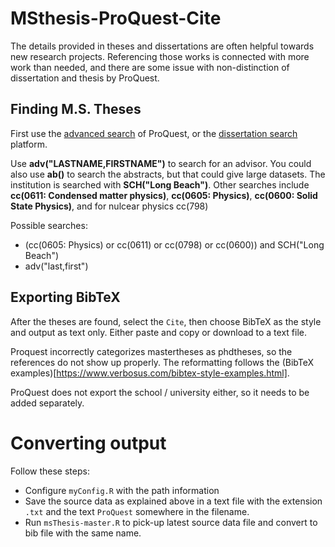 # MSthesis-ProQuest-Cite

The details provided in theses and dissertations are often helpful towards new research projects. Referencing those works is connected with more work than needed, and there are some issue with non-distinction of dissertation and thesis by ProQuest. 

## Finding M.S. Theses

First use the [advanced search](https://search.proquest.com/advanced) of ProQuest, or the [dissertation search](http://search.proquest.com/dissertations/) platform.

Use **adv("LASTNAME,FIRSTNAME")** to search for an advisor. You could also use **ab()** to search the abstracts, but that could give large datasets. The institution is searched with **SCH("Long Beach")**. Other searches include **cc(0611: Condensed matter physics)**, **cc(0605: Physics)**, **cc(0600: Solid State Physics)**, and for nulcear physics cc(798)

Possible searches:
- (cc(0605: Physics) or cc(0611) or cc(0798) or cc(0600)) and SCH("Long Beach")
- adv("last,first")


## Exporting BibTeX

After the theses are found, select the `Cite`, then choose BibTeX as the style and output as text only. Either paste and copy or download to a text file.


Proquest incorrectly categorizes mastertheses as phdtheses, so the references do not show up properly. The reformatting follows the (BibTeX examples)[https://www.verbosus.com/bibtex-style-examples.html].

ProQuest does not export the school / university either, so it needs to be added separately. 


# Converting output

Follow these steps:

* Configure `myConfig.R` with the path information
* Save the source data as explained above in a text file with the extension `.txt` and the text `ProQuest` somewhere in the filename.
* Run `msThesis-master.R` to pick-up latest source data file and convert to bib file with the same name. 
